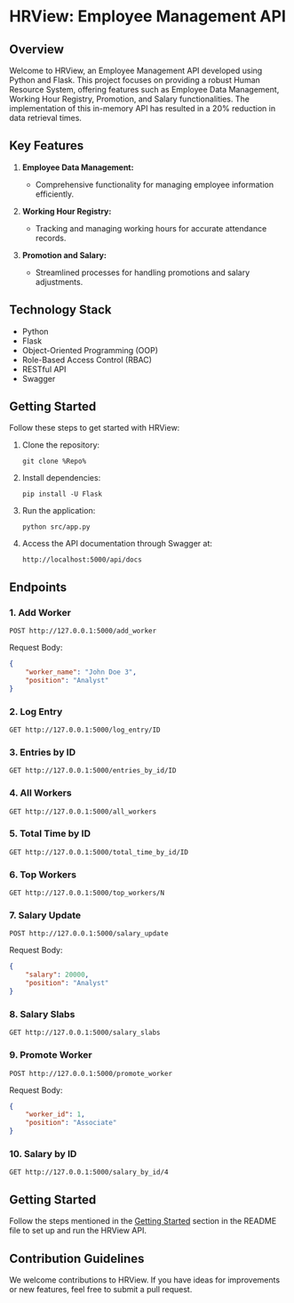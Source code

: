 # HRView: Employee Management API

## Overview

Welcome to HRView, an Employee Management API developed using Python and Flask. This project focuses on providing a robust Human Resource System, offering features such as Employee Data Management, Working Hour Registry, Promotion, and Salary functionalities. The implementation of this in-memory API has resulted in a 20% reduction in data retrieval times.

## Key Features

1. **Employee Data Management:**
   - Comprehensive functionality for managing employee information efficiently.

2. **Working Hour Registry:**
   - Tracking and managing working hours for accurate attendance records.

3. **Promotion and Salary:**
   - Streamlined processes for handling promotions and salary adjustments.

## Technology Stack

- Python
- Flask
- Object-Oriented Programming (OOP)
- Role-Based Access Control (RBAC)
- RESTful API
- Swagger

## Getting Started

Follow these steps to get started with HRView:

1. Clone the repository:
   ```
   git clone %Repo%
   ```

2. Install dependencies:
   ```
   pip install -U Flask
   ```

3. Run the application:
   ```
   python src/app.py
   ```

4. Access the API documentation through Swagger at:
   ```
   http://localhost:5000/api/docs
   ```
   
## Endpoints

### 1. Add Worker

```http
POST http://127.0.0.1:5000/add_worker
```

Request Body:

```json
{
    "worker_name": "John Doe 3",
    "position": "Analyst"
}
```

### 2. Log Entry

```http
GET http://127.0.0.1:5000/log_entry/ID
```

### 3. Entries by ID

```http
GET http://127.0.0.1:5000/entries_by_id/ID
```

### 4. All Workers

```http
GET http://127.0.0.1:5000/all_workers
```

### 5. Total Time by ID

```http
GET http://127.0.0.1:5000/total_time_by_id/ID
```

### 6. Top Workers

```http
GET http://127.0.0.1:5000/top_workers/N
```

### 7. Salary Update

```http
POST http://127.0.0.1:5000/salary_update
```

Request Body:

```json
{
    "salary": 20000,
    "position": "Analyst"
}
```

### 8. Salary Slabs

```http
GET http://127.0.0.1:5000/salary_slabs
```

### 9. Promote Worker

```http
POST http://127.0.0.1:5000/promote_worker
```

Request Body:

```json
{
    "worker_id": 1,
    "position": "Associate"
}
```

### 10. Salary by ID

```http
GET http://127.0.0.1:5000/salary_by_id/4
```

## Getting Started

Follow the steps mentioned in the [Getting Started](#getting-started) section in the README file to set up and run the HRView API.

## Contribution Guidelines

We welcome contributions to HRView. If you have ideas for improvements or new features, feel free to submit a pull request.
